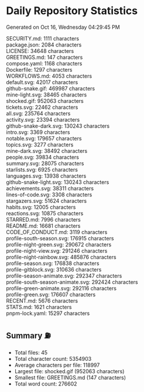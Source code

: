# Daily Repository Statistics 
Generated on Oct 16, Wednesday 04:29:45 PM  

SECURITY.md: 1111 characters  
package.json: 2084 characters  
LICENSE: 34648 characters  
GREETINGS.md: 147 characters  
compose.yaml: 1168 characters  
Dockerfile: 1297 characters  
WORKFLOWS.md: 4053 characters  
default.svg: 42017 characters  
github-snake.gif: 469987 characters  
mine-light.svg: 38465 characters  
shocked.gif: 952063 characters  
tickets.svg: 22462 characters  
all.svg: 235764 characters  
activity.svg: 23394 characters  
github-snake-dark.svg: 130243 characters  
intro.svg: 3369 characters  
notable.svg: 179657 characters  
topics.svg: 3277 characters  
mine-dark.svg: 38492 characters  
people.svg: 39834 characters  
summary.svg: 28075 characters  
starlists.svg: 6925 characters  
languages.svg: 13938 characters  
github-snake-light.svg: 130243 characters  
achievements.svg: 38311 characters  
lines-of-code.svg: 3308 characters  
stargazers.svg: 51624 characters  
habits.svg: 12005 characters  
reactions.svg: 10875 characters  
STARRED.md: 7996 characters  
README.md: 16681 characters  
CODE_OF_CONDUCT.md: 3119 characters  
profile-south-season.svg: 176915 characters  
profile-night-green.svg: 290672 characters  
profile-night-view.svg: 291246 characters  
profile-night-rainbow.svg: 485876 characters  
profile-season.svg: 176838 characters  
profile-gitblock.svg: 310636 characters  
profile-season-animate.svg: 292347 characters  
profile-south-season-animate.svg: 292424 characters  
profile-green-animate.svg: 292116 characters  
profile-green.svg: 176607 characters  
RECENT.md: 5676 characters  
STATS.md: 1621 characters  
pnpm-lock.yaml: 15297 characters  

## Summary ⛽  
- Total files: 45  
- Total character count: 5354903  
- Average characters per file: 118997  
- Largest file: shocked.gif (952063 characters)  
- Smallest file: GREETINGS.md (147 characters)  
- Total word count: 276602  
